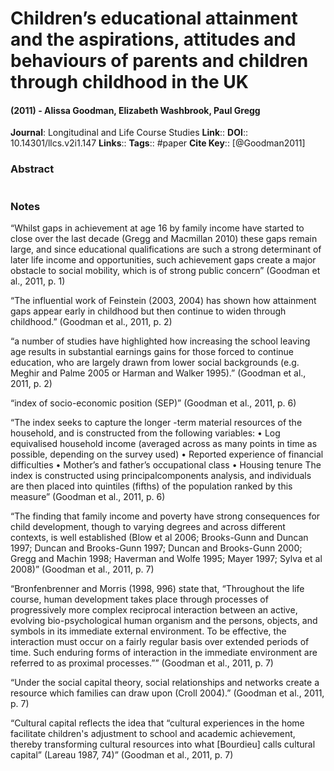 # Children’s educational attainment and the aspirations, attitudes and behaviours of parents and children through childhood in the UK
#### (2011) - Alissa Goodman, Elizabeth Washbrook, Paul Gregg
**Journal**: Longitudinal and Life Course Studies
**Link**:: 
**DOI**:: 10.14301/llcs.v2i1.147
**Links**:: 
**Tags**:: #paper
**Cite Key**:: [@Goodman2011]

### Abstract

```

```

### Notes

“Whilst gaps in achievement at age 16 by family income have started to close over the last decade (Gregg and Macmillan 2010) these gaps remain large, and since educational qualifications are such a strong determinant of later life income and opportunities, such achievement gaps create a major obstacle to social mobility, which is of strong public concern” (Goodman et al., 2011, p. 1)

“The influential work of Feinstein (2003, 2004) has shown how attainment gaps appear early in childhood but then continue to widen through childhood.” (Goodman et al., 2011, p. 2)

“a number of studies have highlighted how increasing the school leaving age results in substantial earnings gains for those forced to continue education, who are largely drawn from lower social backgrounds (e.g. Meghir and Palme 2005 or Harman and Walker 1995).” (Goodman et al., 2011, p. 2)

“index of socio-economic position (SEP)” (Goodman et al., 2011, p. 6)

“The index seeks to capture the longer -term material resources of the household, and is constructed from the following variables: • Log equivalised household income (averaged across as many points in time as possible, depending on the survey used) • Reported experience of financial difficulties • Mother’s and father’s occupational class • Housing tenure The index is constructed using principalcomponents analysis, and individuals are then placed into quintiles (fifths) of the population ranked by this measure” (Goodman et al., 2011, p. 6)

“The finding that family income and poverty have strong consequences for child development, though to varying degrees and across different contexts, is well established (Blow et al 2006; Brooks-Gunn and Duncan 1997; Duncan and Brooks-Gunn 1997; Duncan and Brooks-Gunn 2000; Gregg and Machin 1998; Haverman and Wolfe 1995; Mayer 1997; Sylva et al 2008)” (Goodman et al., 2011, p. 7)

“Bronfenbrenner and Morris (1998, 996) state that, “Throughout the life course, human development takes place through processes of progressively more complex reciprocal interaction between an active, evolving bio-psychological human organism and the persons, objects, and symbols in its immediate external environment. To be effective, the interaction must occur on a fairly regular basis over extended periods of time. Such enduring forms of interaction in the immediate environment are referred to as proximal processes.”” (Goodman et al., 2011, p. 7)

“Under the social capital theory, social relationships and networks create a resource which families can draw upon (Croll 2004).” (Goodman et al., 2011, p. 7)

“Cultural capital reflects the idea that “cultural experiences in the home facilitate children's adjustment to school and academic achievement, thereby transforming cultural resources into what [Bourdieu] calls cultural capital” (Lareau 1987, 74)” (Goodman et al., 2011, p. 7)